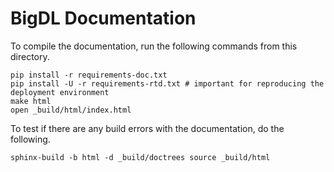# BigDL Documentation

To compile the documentation, run the following commands from this directory.

```
pip install -r requirements-doc.txt
pip install -U -r requirements-rtd.txt # important for reproducing the deployment environment
make html
open _build/html/index.html
```

To test if there are any build errors with the documentation, do the following.

```
sphinx-build -b html -d _build/doctrees source _build/html
